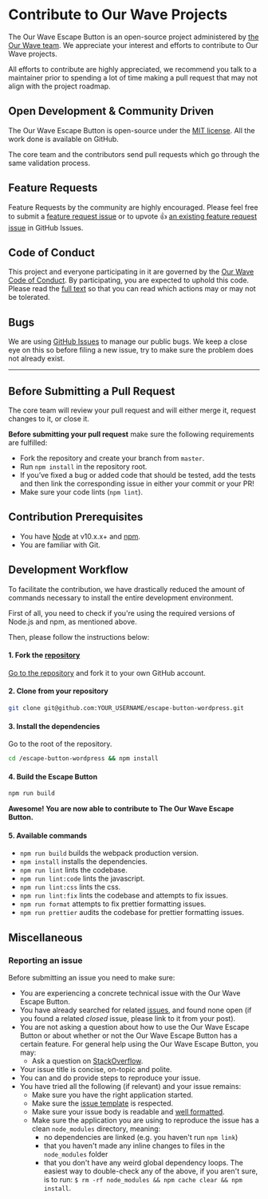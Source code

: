 # Contribute to Our Wave Projects

The Our Wave Escape Button is an open-source project administered by [the Our Wave team](https://www.ourwave.org/who-we-are). We appreciate your interest and efforts to contribute to Our Wave projects.

All efforts to contribute are highly appreciated, we recommend you talk to a maintainer prior to spending a lot of time making a pull request that may not align with the project roadmap.

## Open Development & Community Driven

The Our Wave Escape Button is open-source under the [MIT license](https://github.com/our-wave/escape-button-wordpress/blob/master/LICENSE.md). All the work done is available on GitHub.

The core team and the contributors send pull requests which go through the same validation process.

## Feature Requests

Feature Requests by the community are highly encouraged. Please feel free to submit a [feature request issue](https://github.com/our-wave/escape-button-wordpress/issues) or to upvote 👍 [an existing feature request issue](https://github.com/our-wave/escape-button-wordpress/issues) in GitHub Issues.

## Code of Conduct

This project and everyone participating in it are governed by the [Our Wave Code of Conduct](CODE_OF_CONDUCT.md). By participating, you are expected to uphold this code. Please read the [full text](CODE_OF_CONDUCT.md) so that you can read which actions may or may not be tolerated.

## Bugs

We are using [GitHub Issues](https://github.com/our-wave/escape-button-wordpress/issues) to manage our public bugs. We keep a close eye on this so before filing a new issue, try to make sure the problem does not already exist.

---

## Before Submitting a Pull Request

The core team will review your pull request and will either merge it, request changes to it, or close it.

**Before submitting your pull request** make sure the following requirements are fulfilled:

-   Fork the repository and create your branch from `master`.
-   Run `npm install` in the repository root.
-   If you’ve fixed a bug or added code that should be tested, add the tests and then link the corresponding issue in either your commit or your PR!
-   Make sure your code lints (`npm lint`).

## Contribution Prerequisites

-   You have [Node](https://nodejs.org/en/) at v10.x.x+ and [npm](https://www.npmjs.com/).
-   You are familiar with Git.

## Development Workflow

To facilitate the contribution, we have drastically reduced the amount of commands necessary to install the entire development environment.

First of all, you need to check if you're using the required versions of Node.js and npm, as mentioned above.

Then, please follow the instructions below:

#### 1. Fork the [repository](https://github.com/our-wave/escape-button-wordpress)

[Go to the repository](https://github.com/our-wave/escape-button-wordpress) and fork it to your own GitHub account.

#### 2. Clone from your repository

```bash
git clone git@github.com:YOUR_USERNAME/escape-button-wordpress.git
```

#### 3. Install the dependencies

Go to the root of the repository.

```bash
cd /escape-button-wordpress && npm install
```

#### 4. Build the Escape Button

```bash
npm run build
```

**Awesome! You are now able to contribute to The Our Wave Escape Button.**

#### 5. Available commands

-   `npm run build` builds the webpack production version.
-   `npm install` installs the dependencies.
-   `npm run lint` lints the codebase.
-   `npm run lint:code` lints the javascript.
-   `npm run lint:css` lints the css.
-   `npm run lint:fix` lints the codebase and attempts to fix issues.
-   `npm run format` attempts to fix prettier formatting issues.
-   `npm run prettier` audits the codebase for prettier formatting issues.

## Miscellaneous

### Reporting an issue

Before submitting an issue you need to make sure:

-   You are experiencing a concrete technical issue with the Our Wave Escape Button.
-   You have already searched for related [issues](https://github.com/our-wave/escape-button-wordpress/issues), and found none open (if you found a related _closed_ issue, please link to it from your post).
-   You are not asking a question about how to use the Our Wave Escape Button or about whether or not the Our Wave Escape Button has a certain feature. For general help using the Our Wave Escape Button, you may:
    -   Ask a question on [StackOverflow](http://stackoverflow.com/questions/tagged/our-wave).
-   Your issue title is concise, on-topic and polite.
-   You can and do provide steps to reproduce your issue.
-   You have tried all the following (if relevant) and your issue remains:
    -   Make sure you have the right application started.
    -   Make sure the [issue template](.github/ISSUE_TEMPLATE) is respected.
    -   Make sure your issue body is readable and [well formatted](https://guides.github.com/features/mastering-markdown).
    -   Make sure the application you are using to reproduce the issue has a clean `node_modules` directory, meaning:
        -   no dependencies are linked (e.g. you haven't run `npm link`)
        -   that you haven't made any inline changes to files in the `node_modules` folder
        -   that you don't have any weird global dependency loops. The easiest way to double-check any of the above, if you aren't sure, is to run: `$ rm -rf node_modules && npm cache clear && npm install`.
